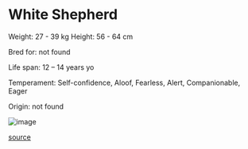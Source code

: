 # White Shepherd

Weight: 27 - 39 kg
Height: 56 - 64 cm

Bred for: not found 

Life span: 12 – 14 years yo

Temperament: Self-confidence, Aloof, Fearless, Alert, Companionable, Eager

Origin: not found

![image](https://cdn2.thedogapi.com/images/r14M3e9E7_1280.jpg)

[source](https://api.thedogapi.com/v1/breeds/258)
